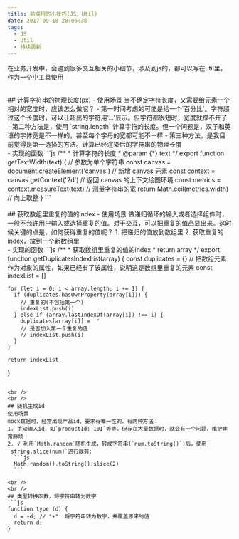 ```yaml
---
title: 前端用的小技巧(JS，Util)
date: 2017-09-18 20:06:38
tags:
  - JS
  - Util
  - 持续更新
---
```


在业务开发中，会遇到很多交互相关的小细节，涉及到js的，都可以写在util里，作为一个小工具使用

<br />
## 计算字符串的物理长度(px)
- 使用场景
当不确定字符长度，又需要给元素一个相对的宽度时，应该怎么做呢？
  - 第一时间考虑的可能是给一个`百分比`。字符超过这个长度时，可以让超出的字符用'...'显示。但字符都很短时，宽度就撑不开了
  - 第二种方法是，使用 `string.length` 计算字符的长度。但一个问题是，汉子和英语的字体宽是不一样的，甚至每个字母的宽都可能不一样
  - 第三种方法，是我目前觉得是第一选择的方法。计算已经渲染后的字符串的物理长度

<!-- more -->
<br />
- 实现的函数
  ```js
  /**
   * 计算字符的长度
   * @param {*} text
   */
  export function getTextWidth(text) {  // 参数为单个字符串
    const canvas = document.createElement('canvas') // 新增 canvas 元素
    const context = canvas.getContext('2d') // 返回 canvas 的上下文绘图环境
    const metrics = context.measureText(text)  // 测量字符串的宽
    return Math.ceil(metrics.width)  // 向上取整
  }
  ```

<br />
<br />
## 获取数组里重复的值的index
- 使用场景
做递归循环的输入或者选择组件时，一般不允许用户输入或选择重复的值。对于交互，可以把重复的值凸显出来。这时候关键的点是，如何获得重复的值呢？
  1. 把递归的值放到数组里
  2. 获取重复的index，放到一个新数组里

<br />
- 实现的函数
  ```js
  /**
   * 获取数组里重复的值的index
   * return array
   */
  export function getDuplicatesIndexList(array) {
    const duplicates = {} // 把数组元素作为对象的属性，如果已经有了该属性，说明这是数组里重复的元素
    const indexList = []

    for (let i = 0; i < array.length; i += 1) {
      if (duplicates.hasOwnProperty(array[i])) {
        // 重复的(不包括第一个)
        indexList.push(i)
      } else if (array.lastIndexOf(array[i]) !== i) {
        duplicates[array[i]] = ''
        // 是否加入第一个重复的值
        // indexList.push(i)
      }
    }

    return indexList
  }
  ```

<br />
<br />
## 随机生成id
使用场景
mock数据时，经常出现产品id，要求有唯一性的。有两种方法：
  1. 手动输入id，如`productId: 101`等等。但存在大量数据时，就会有一个问题，维护非常麻烦！
  2. √ 利用`Math.random`随机生成，转成字符串(`num.toString()`)后，使用`string.slice(num)`进行裁剪:
    ```js
    Math.random().toString().slice(2)
    ```

<br />
<br />
## 类型转换函数，将字符串转为数字
```js
function type (d) {
	d = +d; // "+": 将字符串转为数字，并覆盖原来的值
	return d;
}
```
